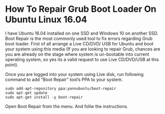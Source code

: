 # How To Repair Grub Boot Loader On Ubuntu Linux 16.04

I have Ubuntu 16.04 installed on one SSD and Windows 10 on another SSD.
Boot Repair is the most commonly used tool to fix errors regarding Grub boot loader. First of all arrange a Live CD/DVD/ USB for Ubuntu and boot your system using this media (If you are looking to repair Grub, chances are you are already on the stage where system is un-bootable into current operating system, so yes its a valid request to use Live CD/DVD/USB at this point).

Once you are logged into your system using Live disk, run following command to add “Boot Repair” tool’s PPA to your system.

```
sudo add-apt-repository ppa:yannubuntu/boot-repair
sudo apt-get update
sudo apt-get install -y boot-repair
```

Open Boot Repair from the menu. And follw the instructions.

